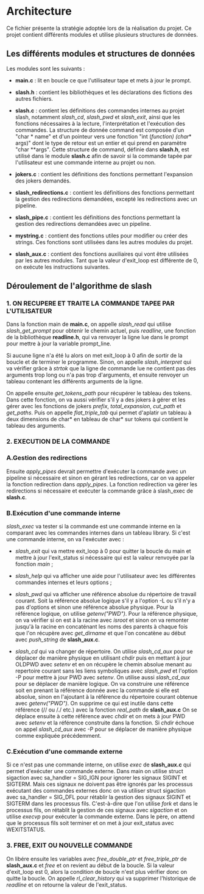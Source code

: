 # Architecture 
Ce fichier présente la stratégie adoptée lors de la réalisation du projet.
Ce projet contient différents modules et utilise plusieurs structures de données.

## Les différents modules et structures de données 

Les modules sont les suivants :

- **main.c** : lit en boucle ce que l'utilisateur tape et mets à jour le prompt.

- **slash.h** : contient les bibliothèques et les déclarations des fictions des autres fichiers.

- **slash.c** : contient les définitions des commandes internes au projet slash, notamment *slash_cd*, *slash_pwd* et *slash_exit*, ainsi que les fonctions nécessaires à la lecture, l'interprétation et l'exécution des commandes.
La structure de donnée command est composée d'un "char * name" et d'un pointeur vers une fonction "int (*function) (char** args)" dont le type de retour est un entier et qui prend en paramètre "char **args".
Cette structure de command, définie dans **slash.h**, est utilisé dans le module **slash.c** afin de savoir si la commande tapée par l'utilisateur est une commande interne au projet ou non.

- **jokers.c** : contient les définitions des fonctions permettant l'expansion des jokers demandés.

- **slash_redirections.c** : contient les définitions des fonctions permettant la gestion des redirections demandées, excepté les redirections avec un pipeline.

- **slash_pipe.c** : contient les définitions des fonctions permettant la gestion des redirections demandées avec un pipeline.

- **mystring.c** : contient des fonctions utiles pour modifier ou créer des strings. Ces fonctions sont utilisées dans les autres modules du projet.

- **slash_aux.c** : contient des fonctions auxiliaires qui vont être utilisées par les autres modules.
Tant que la valeur d'exit_loop est différente de 0, on exécute les instructions suivantes.

## Déroulement de l'algorithme de slash

### 1. ON RECUPERE ET TRAITE LA COMMANDE TAPEE PAR L'UTILISATEUR


Dans la fonction main de **main.c**, on appelle *slash_read* qui utilise *slash_get_prompt* pour obtenir le chemin actuel, puis *readline*, une fonction de la bibliothèque **readline.h**, qui va renvoyer la ligne lue dans le prompt pour mettre à jour la variable prompt_line.

Si aucune ligne n'a été lu alors on met exit_loop à 0 afin de sortir de la boucle et de terminer le programme.
Sinon, on appelle *slash_interpret* qui va vérifier grâce à *strtok* que la ligne de commande lue ne contient pas des arguments trop long ou n'a pas trop d'arguments, et ensuite renvoyer un tableau contenant les différents arguments de la ligne.

On appelle ensuite *get_tokens_path* pour récupérer le tableau des tokens. Dans cette fonction, on va aussi vérifier s'il y a des jokers à gérer et les gérer avec les fonctions de jokers *prefix*, *total_expansion*, *cut_path* et *get_paths*.
Puis on appelle *flat_triple_tab* qui permet d'aplatir un tableau à deux dimensions de char* en tableau de char* sur tokens qui contient le tableau des arguments.

### 2. EXECUTION DE LA COMMANDE 

### A.Gestion des redirections 

Ensuite *apply_pipes* devrait permettre d'exécuter la commande avec un pipeline si nécessaire et sinon en gérant les redirections, car on va appeler la fonction redirection dans *apply_pipes*.
La fonction redirection va gérer les redirections si nécessaire et exécuter la commande grâce à slash_exec de **slash.c**.

### B.Exécution d'une commande interne 

*slash_exec* va tester si la commande est une commande interne en la comparant avec les commandes internes dans un tableau library.
Si c'est une commande interne, on va l'exécuter avec :
- *slash_exit* qui va mettre exit_loop à 0 pour quitter la boucle du main et mettre à jour l'exit_status si nécessaire qui est la valeur renvoyée par la fonction *main* ;

- *slash_help* qui va afficher une aide pour l'utilisateur avec les différentes commandes internes et leurs options ;

- *slash_pwd* qui va afficher une référence absolue du répertoire de travail courant. Soit la référence absolue logique s'il y a l'option -L ou s'il n'y a pas d'options et sinon une référence absolue physique.
Pour la référence logique, on utilise *getenv("PWD")*.
Pour la référence physique, on va vérifier si on est à la racine avec *isroot* et sinon on va remonter jusqu'à la racine en concaténant les noms des parents à chaque fois que l'on récupère avec *get_dirname* et que l'on concatène au début avec *push_string* de **slash_aux.c**.

- *slash_cd* qui va changer de répertoire.
On utilise *slash_cd_aux* pour se déplacer de manière physique en utilisant *chdir* puis en mettant à jour OLDPWD avec *setenv* et en on récupère le chemin absolue menant au repertoire courant sans les liens symboliques avec *slash_pwd* et l'option -P pour mettre à jour PWD avec *setenv*.
On utilise aussi *slash_cd_aux* pour se déplacer de manière logique. On va construire une référence soit en prenant la référence donnée avec la commande si elle est absolue, sinon en l'ajoutant à la référence du répertoire courant obtenue avec *getenv("PWD")*.
On supprime ce qui est inutile dans cette référence (// ou /./ etc.) avec la fonction *real_path* de **slash_aux.c**
On se déplace ensuite à cette référence avec *chdir* et on mets à jour PWD avec *setenv* et la référence construite dans la fonction.
Si *chdir* échoue on appel *slash_cd_aux* avec -P pour se déplacer de manière physique comme expliquée précédemment.

### C.Exécution d'une commande externe

Si ce n'est pas une commande interne, on utilise *exec* de **slash_aux.c** qui permet d'exécuter une commande externe.
Dans main on utilise struct sigaction avec sa_handler = SIG_IGN pour ignorer les signaux SIGINT et SIGTERM. Mais ces signaux ne doivent pas être ignorés par les processus exécutant des commandes externes donc on va utiliser struct sigaction avec sa_handler = SIG_DFL pour rétablir la gestion des signaux SIGINT et SIGTERM dans les processus fils. C'est-à-dire que l'on utilise *fork* et dans le processus fils, on rétablit la gestion de ces signaux avec *sigaction* et on utilise *execvp* pour exécuter la commande externe.
Dans le père, on attend que le processus fils soit terminer et on met à jour exit_status avec WEXITSTATUS.

### 3. FREE, EXIT OU NOUVELLE COMMANDE

On libére ensuite les variables avec *free_double_ptr* et *free_triple_ptr* de **slash_aux.c** et *free* et on revient au début de la boucle.
Si la valeur d'exit_loop est 0, alors la condition de boucle n'est plus vérifier donc on quitte la boucle.
On appelle *rl_clear_history* qui va supprimer l'historique de *readline* et on retourne la valeur de l'exit_status. 